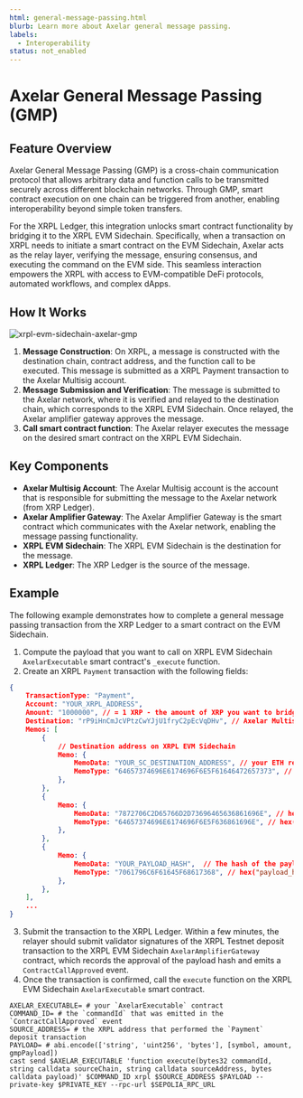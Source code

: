```yaml
---
html: general-message-passing.html
blurb: Learn more about Axelar general message passing.
labels:
  - Interoperability
status: not_enabled
---
```


# Axelar General Message Passing (GMP)

## Feature Overview

Axelar General Message Passing (GMP) is a cross-chain communication protocol that allows arbitrary data and function calls to be transmitted securely across different blockchain networks. Through GMP, smart contract execution on one chain can be triggered from another, enabling interoperability beyond simple token transfers.

For the XRPL Ledger, this integration unlocks smart contract functionality by bridging it to the XRPL EVM Sidechain. Specifically, when a transaction on XRPL needs to initiate a smart contract on the EVM Sidechain, Axelar acts as the relay layer, verifying the message, ensuring consensus, and executing the command on the EVM side. This seamless interaction empowers the XRPL with access to EVM-compatible DeFi protocols, automated workflows, and complex dApps.

## How It Works

![xrpl-evm-sidechain-axelar-gmp](./img/evm-sidechain-axelar-gmp.png)

1. **Message Construction**: On XRPL, a message is constructed with the destination chain, contract address, and the function call to be executed. This message is submitted as a XRPL Payment transaction to the Axelar Multisig account.
2. **Message Submission and Verification**: The message is submitted to the Axelar network, where it is verified and relayed to the destination chain, which corresponds to the XRPL EVM Sidechain. Once relayed, the Axelar amplifier gateway approves the message.
3. **Call smart contract function**: The Axelar relayer executes the message on the desired smart contract on the XRPL EVM Sidechain.

## Key Components

- **Axelar Multisig Account**: The Axelar Multisig account is the account that is responsible for submitting the message to the Axelar network (from XRP Ledger).
- **Axelar Amplifier Gateway**: The Axelar Amplifier Gateway is the smart contract which communicates with the Axelar network, enabling the message passing functionality.
- **XRPL EVM Sidechain**: The XRPL EVM Sidechain is the destination for the message.
- **XRPL Ledger**: The XRP Ledger is the source of the message.

## Example

The following example demonstrates how to complete a general message passing transaction from the XRP Ledger to a smart contract on the EVM Sidechain.

1. Compute the payload that you want to call on XRPL EVM Sidechain `AxelarExecutable` smart contract's `_execute` function.
2. Create an XRPL `Payment` transaction with the following fields:

```json
{
    TransactionType: "Payment",
    Account: "YOUR_XRPL_ADDRESS",
    Amount: "1000000", // = 1 XRP - the amount of XRP you want to bridge, in drops
    Destination: "rP9iHnCmJcVPtzCwYJjU1fryC2pEcVqDHv", // Axelar Multisig address on XRPL
    Memos: [
        {
            // Destination address on XRPL EVM Sidechain
            Memo: {
                MemoData: "YOUR_SC_DESTINATION_ADDRESS", // your ETH recipient address, without the 0x prefix
                MemoType: "64657374696E6174696F6E5F61646472657373", // hex("destination_address")
            },
        },
        {
            Memo: {
                MemoData: "7872706C2D65766D2D73696465636861696E", // hex("xrpl-evm-sidechain")
                MemoType: "64657374696E6174696F6E5F636861696E", // hex("destination_chain")
            },
        },
        {
            Memo: {
                MemoData: "YOUR_PAYLOAD_HASH",  // The hash of the payload you want to call on XRPL EVM Sidechain
                MemoType: "7061796C6F61645F68617368", // hex("payload_hash")
            },
        },
    ],
    ...
}
```

3. Submit the transaction to the XRPL Ledger. Within a few minutes, the relayer should submit validator signatures of the XRPL Testnet deposit transaction to the XRPL EVM Sidechain `AxelarAmplifierGateway` contract, which records the approval of the payload hash and emits a `ContractCallApproved` event.
4. Once the transaction is confirmed, call the `execute` function on the XRPL EVM Sidechain `AxelarExecutable` smart contract.

```
AXELAR_EXECUTABLE= # your `AxelarExecutable` contract
COMMAND_ID= # the `commandId` that was emitted in the `ContractCallApproved` event
SOURCE_ADDRESS= # the XRPL address that performed the `Payment` deposit transaction
PAYLOAD= # abi.encode(['string', 'uint256', 'bytes'], [symbol, amount, gmpPayload])
cast send $AXELAR_EXECUTABLE 'function execute(bytes32 commandId, string calldata sourceChain, string calldata sourceAddress, bytes calldata payload)' $COMMAND_ID xrpl $SOURCE_ADDRESS $PAYLOAD --private-key $PRIVATE_KEY --rpc-url $SEPOLIA_RPC_URL
```
